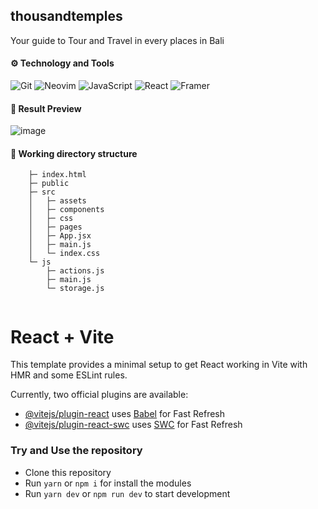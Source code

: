 
## thousandtemples

Your guide to Tour and Travel in every places in Bali
#### ⚙ Technology and Tools
![Git](https://img.shields.io/badge/git-%23F05033.svg?style=for-the-badge&logo=git&logoColor=white)
![Neovim](https://img.shields.io/badge/NeoVim-%2357A143.svg?&style=for-the-badge&logo=neovim&logoColor=white)
![JavaScript](https://img.shields.io/badge/javascript-%23323330.svg?style=for-the-badge&logo=javascript&logoColor=%23F7DF1E)
![React](https://img.shields.io/badge/react-%2320232a.svg?style=for-the-badge&logo=react&logoColor=%2361DAFB)
![Framer](https://img.shields.io/badge/Framer-black?style=for-the-badge&logo=framer&logoColor=blue)

#### 📸 Result Preview
![image](https://github.com/icequeenwand/thousandtemples/assets/69134731/08af72a7-7ece-4680-9fcf-371b2137945a)



#### 🌴 Working directory structure 
```
    ├─ index.html                                                                           
    ├─ public
    ├─ src
    │   ├─ assets
    │   ├─ components
    │   ├─ css
    │   ├─ pages
    │   ├─ App.jsx
    │   ├─ main.js
    │   └─ index.css
    └─ js
        ├─ actions.js
        ├─ main.js
        └─ storage.js
    
```

# React + Vite

This template provides a minimal setup to get React working in Vite with HMR and some ESLint rules.

Currently, two official plugins are available:

- [@vitejs/plugin-react](https://github.com/vitejs/vite-plugin-react/blob/main/packages/plugin-react/README.md) uses [Babel](https://babeljs.io/) for Fast Refresh
- [@vitejs/plugin-react-swc](https://github.com/vitejs/vite-plugin-react-swc) uses [SWC](https://swc.rs/) for Fast Refresh

### Try and Use the repository
- Clone this repository
- Run `yarn` or `npm i` for install the modules
- Run `yarn dev` or `npm run dev` to start development
